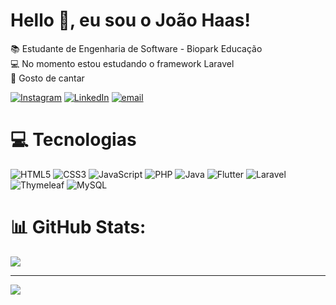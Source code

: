 # Hello 👋, eu sou o João Haas!
📚 Estudante de Engenharia de Software - Biopark Educação<br>💻 No momento estou estudando o framework Laravel<br>🎤 Gosto de cantar<br>

[![Instagram](https://img.shields.io/badge/Instagram-%23E4405F.svg?logo=Instagram&logoColor=white)](https://instagram.com/joaovhaas) [![LinkedIn](https://img.shields.io/badge/LinkedIn-%230077B5.svg?logo=linkedin&logoColor=white)](https://linkedin.com/in/haasjoao) [![email](https://img.shields.io/badge/Email-D14836?logo=gmail&logoColor=white)](mailto:haaszcomercial@gmail.com) 

# 💻 Tecnologias
![HTML5](https://img.shields.io/badge/html5-%23E34F26.svg?style=for-the-badge&logo=html5&logoColor=white) ![CSS3](https://img.shields.io/badge/css3-%231572B6.svg?style=for-the-badge&logo=css3&logoColor=white) ![JavaScript](https://img.shields.io/badge/javascript-%23323330.svg?style=for-the-badge&logo=javascript&logoColor=%23F7DF1E) ![PHP](https://img.shields.io/badge/php-%23777BB4.svg?style=for-the-badge&logo=php&logoColor=white) ![Java](https://img.shields.io/badge/java-%23ED8B00.svg?style=for-the-badge&logo=openjdk&logoColor=white) ![Flutter](https://img.shields.io/badge/Flutter-%2302569B.svg?style=for-the-badge&logo=Flutter&logoColor=white) ![Laravel](https://img.shields.io/badge/laravel-%23FF2D20.svg?style=for-the-badge&logo=laravel&logoColor=white) ![Thymeleaf](https://img.shields.io/badge/Thymeleaf-%23005C0F.svg?style=for-the-badge&logo=Thymeleaf&logoColor=white) ![MySQL](https://img.shields.io/badge/mysql-4479A1.svg?style=for-the-badge&logo=mysql&logoColor=white)

# 📊 GitHub Stats:
![](https://github-readme-stats.vercel.app/api/top-langs/?username=haaszdev&theme=dracula&hide_border=false&include_all_commits=false&count_private=false&layout=compact)

---
[![](https://visitcount.itsvg.in/api?id=haaszdev&icon=0&color=0)](https://visitcount.itsvg.in)

